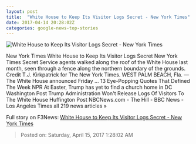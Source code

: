 ```yaml
---
layout: post
title:  "White House to Keep Its Visitor Logs Secret - New York Times"
date: 2017-04-14 20:28:02Z
categories: google-news-top-stories
---
```


![White House to Keep Its Visitor Logs Secret - New York Times](https://static01.nyt.com/images/2017/04/15/us/15TRUMP-01/14secretservice-web-facebookJumbo.jpg)

New York Times White House to Keep Its Visitor Logs Secret New York Times Secret Service agents walked along the roof of the White House last month, seen through a fence along the northern boundary of the grounds. Credit T.J. Kirkpatrick for The New York Times. WEST PALM BEACH, Fla. — The White House announced Friday ... 13 Eye-Popping Quotes That Defined The Week NPR At Easter, Trump has yet to find a church home in DC Washington Post Trump Administration Won't Release Logs Of Visitors To The White House Huffington Post NBCNews.com - The Hill - BBC News - Los Angeles Times all 219 news articles »


Full story on F3News: [White House to Keep Its Visitor Logs Secret - New York Times](http://www.f3nws.com/n/P44zZG)

> Posted on: Saturday, April 15, 2017 1:28:02 AM
